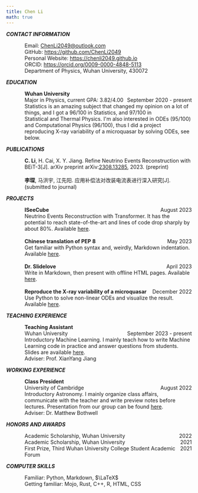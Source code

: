 ```yaml
---
title: Chen Li
math: true
---
```


___CONTACT INFORMATION___

<div style="display: flex; justify-content: space-between;">
    <div style="text-align: left; padding-left: 50px;">Email: <a href="mailto:ChenLi2049@outlook.com">ChenLi2049@outlook.com</a></div>
</div>
<div style="display: flex; justify-content: space-between;">
    <div style="text-align: left; padding-left: 50px;">GitHub: <a href="https://github.com/ChenLi2049">https://github.com/ChenLi2049</a></div>
</div>
<div style="display: flex; justify-content: space-between;">
    <div style="text-align: left; padding-left: 50px;">Personal Website: <a href="https://chenli2049.github.io">https://chenli2049.github.io</a></div>
</div>
<div style="display: flex; justify-content: space-between;">
    <div style="text-align: left; padding-left: 50px;">ORCID: <a href="https://orcid.org/0009-0000-4848-5113">https://orcid.org/0009-0000-4848-5113</a></div>
</div>
<div style="display: flex; justify-content: space-between;">
    <div style="text-align: left; padding-left: 50px;">Department of Physics, Wuhan University, 430072</div>
</div>

___EDUCATION___

<div style="display: flex; justify-content: space-between;">
    <div style="text-align: left; padding-left: 50px;"><strong>Wuhan University</strong></div>
</div>
<div style="display: flex; justify-content: space-between;">
    <div style="text-align: left; padding-left: 50px;">Major in Physics, current GPA: 3.82/4.00</div>
    <div style="text-align: right;">September 2020 - present</div>
</div>
<div style="display: flex; justify-content: space-between;">
    <div style="text-align: left; padding-left: 50px;">Statistics is an amazing subject that changed my opinion on a lot of things, and I got a 96/100 in Statistics, and 97/100 in Statistical and Thermal Physics. I'm also interested in ODEs (95/100) and Computational Physics (96/100), thus I did a project reproducing X-ray variability of a microquasar by solving ODEs, see below.</div>
</div>

___PUBLICATIONS___

<div style="display: flex; justify-content: space-between;">
    <div style="text-align: left; padding-left: 50px;"><strong>C. Li</strong>, H. Cai, X. Y. Jiang. Refine Neutrino Events Reconstruction with BEiT-3[J]. arXiv preprint arXiv:<a href="https://arxiv.org/abs/2308.13285">2308.13285</a>, 2023. (preprint)</div>
</div>
<br>
<div style="display: flex; justify-content: space-between;">
    <div style="text-align: left; padding-left: 50px;"><strong>李琛</strong>, 马洪宇, 江先阳. 应用补偿法对改装电流表进行深入研究[J]. (submitted to journal)</div>
</div>

___PROJECTS___

<div style="display: flex; justify-content: space-between;">
    <div style="text-align: left; padding-left: 50px;"><strong>ISeeCube</strong></div>
    <div style="text-align: right;">August 2023</div>
</div>
<div style="display: flex; justify-content: space-between;">
    <div style="text-align: left; padding-left: 50px;">Neutrino Events Reconstruction with Transformer. It has the potential to reach state-of-the-art and lines of code drop sharply by about 80%. Available <a href="https://github.com/ChenLi2049/ISeeCube">here</a>.</div>
</div>
<br>
<div style="display: flex; justify-content: space-between;">
    <div style="text-align: left; padding-left: 50px;"><strong>Chinese translation of PEP 8</strong></div>
    <div style="text-align: right;">May 2023</div>
</div>
<div style="display: flex; justify-content: space-between;">
    <div style="text-align: left; padding-left: 50px;">Get familiar with Python syntax and, weirdly, Markdown indentation. Available <a href="https://github.com/ChenLi2049/PEP-8-ZH">here</a>.</div>
</div>
<br>
<div style="display: flex; justify-content: space-between;">
    <div style="text-align: left; padding-left: 50px;"><strong>Dr. Slidelove</strong></div>
    <div style="text-align: right;">April 2023</div>
</div>
<div style="display: flex; justify-content: space-between;">
    <div style="text-align: left; padding-left: 50px;">Write in Markdown, then present with offline HTML pages. Available <a href="https://github.com/ChenLi2049/DrSlidelove">here</a>.</div>
</div>
<br>
<div style="display: flex; justify-content: space-between;">
    <div style="text-align: left; padding-left: 50px;"><strong>Reproduce the X-ray variability of a microquasar</strong></div>
    <div style="text-align: right;">December 2022</div>
</div>
<div style="display: flex; justify-content: space-between;">
    <div style="text-align: left; padding-left: 50px;">Use Python to solve non-linear ODEs and visualize the result. Available <a href="https://github.com/ChenLi2049/QPO-non-linear-ODEs">here</a>.</div>
</div>

___TEACHING EXPERIENCE___

<div style="display: flex; justify-content: space-between;">
    <div style="text-align: left; padding-left: 50px;"><strong>Teaching Assistant</strong></div>
</div>
<div style="display: flex; justify-content: space-between;">
    <div style="text-align: left; padding-left: 50px;">Wuhan University</div>
    <div style="text-align: right;">September 2023 - present</div>
</div>
<div style="display: flex; justify-content: space-between;">
    <div style="text-align: left; padding-left: 50px;">Introductory Machine Learning. I mainly teach how to write Machine Learning code in practice and answer questions from students. Slides are available <a href="https://github.com/ChenLi2049/IntroML-2023FALL">here</a>.</div>
</div>
<div style="display: flex; justify-content: space-between;">
    <div style="text-align: left; padding-left: 50px;">Adviser: Prof. XianYang Jiang</div>
</div>

___WORKING EXPERIENCE___

<div style="display: flex; justify-content: space-between;">
    <div style="text-align: left; padding-left: 50px;"><strong>Class President</strong></div>
</div>
<div style="display: flex; justify-content: space-between;">
    <div style="text-align: left; padding-left: 50px;">University of Cambridge</div>
    <div style="text-align: right;">August 2022</div>
</div>
<div style="display: flex; justify-content: space-between;">
    <div style="text-align: left; padding-left: 50px;">Introductory Astronomy. I mainly organize class affairs, communicate with the teacher and write preview notes before lectures. Presentation from our group can be found <a href="https://github.com/ChenLi2049/ChenLi2049/blob/main/presentations/20220815_G1Presentation_XRISM.pptx">here</a>.</div>
</div>
<div style="display: flex; justify-content: space-between;">
    <div style="text-align: left; padding-left: 50px;">Adviser: Dr. Matthew Bothwell</div>
</div>

___HONORS AND AWARDS___

<div style="display: flex; justify-content: space-between;">
    <div style="text-align: left; padding-left: 50px;">Academic Scholarship, Wuhan University</div>
    <div style="text-align: right;">2022</div>
</div>
<div style="display: flex; justify-content: space-between;">
    <div style="text-align: left; padding-left: 50px;">Academic Scholarship, Wuhan University</div>
    <div style="text-align: right;">2021</div>
</div>
<div style="display: flex; justify-content: space-between;">
    <div style="text-align: left; padding-left: 50px;">First Prize, Third Wuhan University College Student Academic Forum</div>
    <div style="text-align: right;">2021</div>
</div>

___COMPUTER SKILLS___

<div style="display: flex; justify-content: space-between;">
    <div style="text-align: left; padding-left: 50px;">Familiar: Python, Markdown, $\LaTeX$</div>
</div>
<div style="display: flex; justify-content: space-between;">
    <div style="text-align: left; padding-left: 50px;">Getting familiar: Mojo, Rust, C++, R, HTML, CSS</div>
</div>
